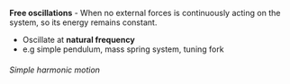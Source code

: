 **Free oscillations** - When no external forces is continuously acting on the system, so its energy remains constant.
- Oscillate at **natural frequency**
- e.g simple pendulum, mass spring system, tuning fork

###### Simple harmonic motion

